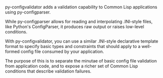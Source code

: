 py-configvalidator adds a validation capability to Common Lisp applications using py-configparser.

While py-configparser allows for reading and interpolating .INI-style files, like Python's ConfigParser, it produces raw output or raises low-level conditions.

With py-configvalidator, you can use a similar .INI-style declarative template format to specify basic types and constraints that should apply to a well-formed config file consumed by your application.

The purpose of this is to separate the minutae of basic config file validation from application code, and to expose a richer set of Common Lisp conditions that describe validation failures.


